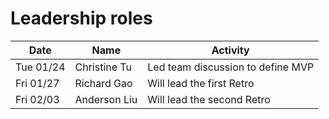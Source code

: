 # Leadership roles

| Date      | Name              | Activity                                               |
|-----------|-------------------|--------------------------------------------------------|
| Tue 01/24 | Christine Tu      | Led team discussion to define MVP                      | 
| Fri 01/27 | Richard Gao       | Will lead the first Retro                              | 
| Fri 02/03 | Anderson Liu      | Will lead the second Retro                             |
